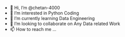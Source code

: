 - 👋 Hi, I’m @chetan-4000
- 👀 I’m interested in Python Coding
- 🌱 I’m currently learning Data Engineering
- 💞️ I’m looking to collaborate on Any Data related Work
- 📫 How to reach me ...

<!---
chetan-4000/chetan-4000 is a ✨ special ✨ repository because its `README.md` (this file) appears on your GitHub profile.
You can click the Preview link to take a look at your changes.
--->
